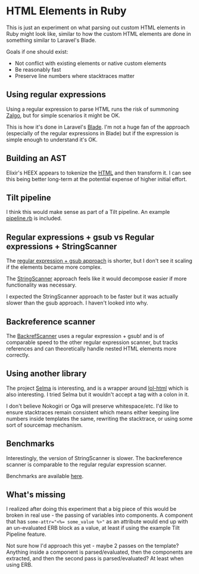 # HTML Elements in Ruby

This is just an experiment on what parsing out custom HTML elements in Ruby might look like, similar to how the custom HTML elements are done in something similar to Laravel's Blade.

Goals if one should exist:

- Not conflict with existing elements or native custom elements
- Be reasonably fast
- Preserve line numbers where stacktraces matter

## Using regular expressions

Using a regular expression to parse HTML runs the risk of summoning [Zalgo][zalgo], but for simple scenarios it might be OK.

This is how it's done in Laravel's [Blade][blade]. I'm not a huge fan of the approach (especially of the regular expressions in Blade) but if the expression is simple enough to understand it's OK.


## Building an AST

Elixir's HEEX appears to tokenize the [HTML][heex] and then transform it. I can see this being better long-term at the potential expense of higher initial effort.


## Tilt pipeline

I think this would make sense as part of a Tilt pipeline. An example [pipeline.rb][3] is included.


## Regular expressions + gsub vs Regular expressions + StringScanner

The [regular expression + gsub approach][1] is shorter, but I don't see it scaling if the elements became more complex.

The [StringScanner][2] approach feels like it would decompose easier if more functionality was necessary.

I expected the StringScanner approach to be faster but it was actually slower than the gsub approach. I haven't looked into why.


## Backreference scanner

The [BackrefScanner][4] uses a regular expression + gsub! and is of comparable speed to the other regular expression scanner, but tracks references and can theoretically handle nested HTML elements more correctly.


## Using another library

The project [Selma][selma] is interesting, and is a wrapper around [lol-html][lol-html] which is also interesting. I tried Selma but it wouldn't accept a tag with a colon in it.

I don't believe Nokogiri or Oga will preserve whitespace/etc. I'd like to ensure stacktraces remain consistent which means either keeping line numbers inside templates the same, rewriting the stacktrace, or using some sort of sourcemap mechanism. 

## Benchmarks

Interestingly, the version of StringScanner is slower. The backreference scanner is comparable to the regular regular expression scanner.

Benchmarks are available [here][5].

## What's missing

I realized after doing this experiment that a big piece of this would be broken in real use - the passing of variables into components. A component that has `some-attr="<%= some_value %>"` as an attribute would end up with an un-evaluated ERB block as a value, at least if using the example Tilt Pipeline feature.

Not sure how I'd approach this yet - maybe 2 passes on the template? Anything inside a component is parsed/evaluated, then the components are extracted, and then the second pass is parsed/evaluated? At least when using ERB.


[blade]: https://github.com/laravel/framework/blob/769f00ba71de3b3cbbb271e9f34a019b584982c9/src/Illuminate/View/Compilers/ComponentTagCompiler.php#L104-L158
[heex]: https://github.com/phoenixframework/phoenix_live_view/blob/5ea624b5323e1f9791f4c056db223d952ecc3e0e/lib/phoenix_live_view/tokenizer.ex#L148-L156
[1]: re_scanner.rb
[2]: scanner.rb
[3]: pipeline.rb
[4]: backref_scanner.rb
[5]: benchmark.rb
[zalgo]: https://stackoverflow.com/a/1732454
[selma]: https://github.com/gjtorikian/selma
[lol-html]: https://github.com/cloudflare/lol-html
